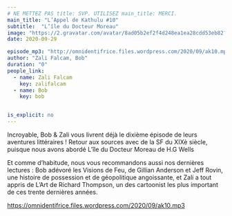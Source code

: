 ```yaml
---
# NE METTEZ PAS title: SVP. UTILISEZ main_title: MERCI.
main_title: "L’Appel de Kathulu #10"
subtitle:  "L’île du Docteur Moreau"
image: "https://2.gravatar.com/avatar/8ad05b2ef2f4d248ea1ea28cdd53eb82?s=96&d=identicon&r=G"
date: 2020-09-29

episode_mp3: "http://omnidentifrice.files.wordpress.com/2020/09/ak10.mp3"
author: "Zali Falcam, Bob"
duration: "0"
people_link: 
  - name: Zali Falcam
    key: zalifalcam
  - name: Bob
    key: bob


is_explicit: no
---
```


<PodcastHeader/>

<!-- ECRIRE LA DESCRIPTION DE L'EPISODE SOUS CETTE LIGNE -->

<p>Incroyable, Bob &amp; Zali vous livrent déjà le dixième épisode de leurs aventures littéraires ! Retour aux sources avec de la SF du XIXè siècle, puisque nous avons abordé&nbsp;L’île du Docteur Moreau de H.G Wells</p>



<p>Et comme d’habitude, nous vous recommandons aussi nos dernières lectures :&nbsp;Bob adévoré les Visions de Feu, de Gillian Anderson et Jeff Rovin, une histoire de possession et de géopolitique angoissante, et Zali a tout appris de&nbsp;L’Art de Richard Thompson, un des cartoonist les plus important de ces trente dernières années.</p>



 
<a href="https://omnidentifrice.files.wordpress.com/2020/09/ak10.mp3" rel="nofollow">https://omnidentifrice.files.wordpress.com/2020/09/ak10.mp3</a>
 


